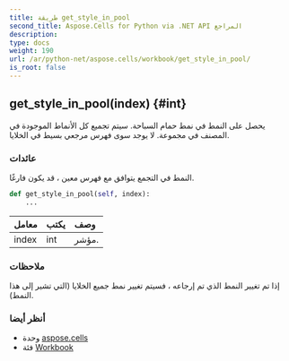 ```yaml
---
title: طريقة get_style_in_pool
second_title: Aspose.Cells for Python via .NET API المراجع
description:
type: docs
weight: 190
url: /ar/python-net/aspose.cells/workbook/get_style_in_pool/
is_root: false
---
```

##  get_style_in_pool(index) {#int}
يحصل على النمط في نمط حمام السباحة.
سيتم تجميع كل الأنماط الموجودة في المصنف في مجموعة.
لا يوجد سوى فهرس مرجعي بسيط في الخلايا.


###  عائدات

النمط في التجمع يتوافق مع فهرس معين ، قد يكون فارغًا.


```python
def get_style_in_pool(self, index):
    ...
```


| معامل| يكتب| وصف|
| :- | :- | :- |
| index | int | مؤشر.|
###  ملاحظات

إذا تم تغيير النمط الذي تم إرجاعه ، فسيتم تغيير نمط جميع الخلايا (التي تشير إلى هذا النمط).


###  أنظر أيضا

* وحدة [aspose.cells](../../)
* فئة [Workbook](/cells/ar/python-net/aspose.cells/workbook)
